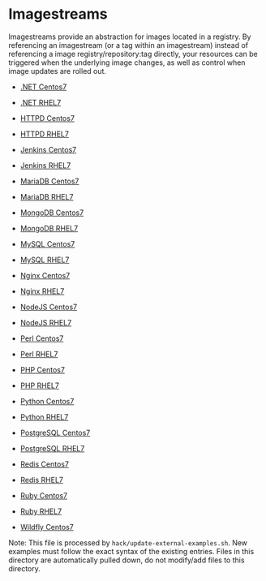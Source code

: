 Imagestreams
===========

Imagestreams provide an abstraction for images located in a registry.  By referencing an imagestream (or a tag within an imagestream) instead
of referencing a image registry/repository:tag directly, your resources can be triggered when the underlying image changes, as well as control
when image updates are rolled out.

* [.NET Centos7](https://raw.githubusercontent.com/openshift/library/master/arch/x86_64/community/dotnet/imagestreams/dotnet-centos7.json)
* [.NET RHEL7](https://raw.githubusercontent.com/openshift/library/master/official/dotnet/imagestreams/dotnet-rhel7.json)

* [HTTPD Centos7](https://raw.githubusercontent.com/openshift/library/master/arch/x86_64/community/httpd/imagestreams/httpd-centos7.json)
* [HTTPD RHEL7](https://raw.githubusercontent.com/openshift/library/master/arch/x86_64/official/httpd/imagestreams/httpd-rhel7.json)

* [Jenkins Centos7](https://raw.githubusercontent.com/openshift/library/master/arch/x86_64/community/jenkins/imagestreams/jenkins-centos7.json)
* [Jenkins RHEL7](https://raw.githubusercontent.com/openshift/library/master/arch/x86_64/official/jenkins/imagestreams/jenkins-rhel7.json)

* [MariaDB Centos7](https://raw.githubusercontent.com/openshift/library/master/arch/x86_64/community/mariadb/imagestreams/mariadb-centos7.json)
* [MariaDB RHEL7](https://raw.githubusercontent.com/openshift/library/master/arch/x86_64/official/mariadb/imagestreams/mariadb-rhel7.json)

* [MongoDB Centos7](https://raw.githubusercontent.com/openshift/library/master/arch/x86_64/community/mongodb/imagestreams/mongodb-centos7.json)
* [MongoDB RHEL7](https://raw.githubusercontent.com/openshift/library/master/arch/x86_64/official/mongodb/imagestreams/mongodb-rhel7.json)

* [MySQL Centos7](https://raw.githubusercontent.com/openshift/library/master/arch/x86_64/community/mysql/imagestreams/mysql-centos7.json)
* [MySQL RHEL7](https://raw.githubusercontent.com/openshift/library/master/arch/x86_64/official/mysql/imagestreams/mysql-rhel7.json)

* [Nginx Centos7](https://raw.githubusercontent.com/openshift/library/master/arch/x86_64/community/nginx/imagestreams/nginx-centos7.json)
* [Nginx RHEL7](https://raw.githubusercontent.com/openshift/library/master/arch/x86_64/official/nginx/imagestreams/nginx-rhel7.json)

* [NodeJS Centos7](https://raw.githubusercontent.com/openshift/library/master/arch/x86_64/community/nodejs/imagestreams/nodejs-centos7.json)
* [NodeJS RHEL7](https://raw.githubusercontent.com/openshift/library/master/arch/x86_64/official/nodejs/imagestreams/nodejs-rhel7.json)

* [Perl Centos7](https://raw.githubusercontent.com/openshift/library/master/arch/x86_64/community/perl/imagestreams/perl-centos7.json)
* [Perl RHEL7](https://raw.githubusercontent.com/openshift/library/master/arch/x86_64/official/perl/imagestreams/perl-rhel7.json)

* [PHP Centos7](https://raw.githubusercontent.com/openshift/library/master/arch/x86_64/community/php/imagestreams/php-centos7.json)
* [PHP RHEL7](https://raw.githubusercontent.com/openshift/library/master/arch/x86_64/official/php/imagestreams/php-rhel7.json)

* [Python Centos7](https://raw.githubusercontent.com/openshift/library/master/arch/x86_64/community/python/imagestreams/python-centos7.json)
* [Python RHEL7](https://raw.githubusercontent.com/openshift/library/master/arch/x86_64/official/python/imagestreams/python-rhel7.json)

* [PostgreSQL Centos7](https://raw.githubusercontent.com/openshift/library/master/arch/x86_64/community/postgresql/imagestreams/postgresql-centos7.json)
* [PostgreSQL RHEL7](https://raw.githubusercontent.com/openshift/library/master/arch/x86_64/official/postgresql/imagestreams/postgresql-rhel7.json)

* [Redis Centos7](https://raw.githubusercontent.com/openshift/library/master/arch/x86_64/community/redis/imagestreams/redis-centos7.json)
* [Redis RHEL7](https://raw.githubusercontent.com/openshift/library/master/arch/x86_64/official/redis/imagestreams/redis-rhel7.json)

* [Ruby Centos7](https://raw.githubusercontent.com/openshift/library/master/arch/x86_64/community/ruby/imagestreams/ruby-centos7.json)
* [Ruby RHEL7](https://raw.githubusercontent.com/openshift/library/master/arch/x86_64/official/ruby/imagestreams/ruby-rhel7.json)

* [Wildfly Centos7](https://raw.githubusercontent.com/openshift/library/master/arch/x86_64/community/wildfly/imagestreams/wildfly-centos7.json)


Note: This file is processed by `hack/update-external-examples.sh`. New examples
must follow the exact syntax of the existing entries. Files in this directory
are automatically pulled down, do not modify/add files to this directory.
